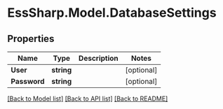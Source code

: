 # EssSharp.Model.DatabaseSettings

## Properties

Name | Type | Description | Notes
------------ | ------------- | ------------- | -------------
**User** | **string** |  | [optional] 
**Password** | **string** |  | [optional] 

[[Back to Model list]](../README.md#documentation-for-models) [[Back to API list]](../README.md#documentation-for-api-endpoints) [[Back to README]](../README.md)

